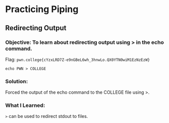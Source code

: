 # Practicing Piping
## Redirecting Output

### Objective: To learn about redirecting output using > in the echo command.

Flag: `pwn.college{cYzxLRD7Z-e9nGBeL6wh_3hnwLo.QX0YTN0wiM1EzNzEzW}`

```
echo PWN > COLLEGE
```

### Solution:

Forced the output of the echo command to the COLLEGE file using >.

### What I Learned:

`>` can be used to redirect stdout to files.



